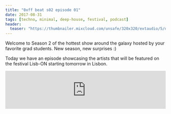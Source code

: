 ```yaml
---
title: "0xff beat s02 episode 01"
date: 2017-08-31
tags: [techno, minimal, deep-house, festival, podcast]
header:
  teaser: "https://thumbnailer.mixcloud.com/unsafe/320x320/extaudio/5/d/c/2/655d-df68-4cdc-abbc-09230330b118"
---
```


Welcome to Season 2 of the hottest show around the galaxy hosted by your favorite grad students. New season, new surprises :) 

Today we have an episode showcasing the artists that will be featured on the festival Lisb-ON starting tomorrow in Lisbon.

<iframe width="100%" height="120" src="https://www.mixcloud.com/widget/iframe/?hide_cover=1&light=1&feed=%2F0xff-beat%2F0xff-beat-s02-episode-01%2F" frameborder="0" ></iframe>
